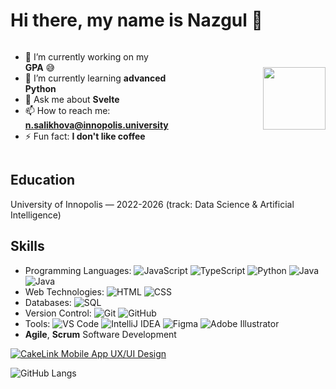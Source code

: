 # Hi there, my name is Nazgul 👋

<div style="display: flex; align-items: center;">
  <div style="flex: 1;">

  - 🔭 I’m currently working on my **GPA** 😅
  - 🌱 I’m currently learning **advanced Python**
  - 💬 Ask me about **Svelte**
  - 📫 How to reach me: **n.salikhova@innopolis.university**
  - ⚡ Fun fact: **I don't like coffee**

  </div>
  <div style="flex: 1;">
    <img src="https://media.giphy.com/media/M9gbBd9nbDrOTu1Mqx/giphy.gif" width="100" align="right"/>
  </div>
</div>


## Education
University of Innopolis — 2022-2026 (track: Data Science & Artificial Intelligence)

## Skills
- Programming Languages: 
  ![JavaScript](https://img.shields.io/badge/JavaScript-yellow)
  ![TypeScript](https://img.shields.io/badge/Typescript-yellow)
  ![Python](https://img.shields.io/badge/Python-blue)
  ![Java](https://img.shields.io/badge/Java-blue)
  ![Java](https://img.shields.io/badge/C/C++-blue)
- Web Technologies: 
  ![HTML](https://img.shields.io/badge/HTML-green)
  ![CSS](https://img.shields.io/badge/CSS-green)
- Databases: 
  ![SQL](https://img.shields.io/badge/SQL-Beginner-yellow)
- Version Control: 
  ![Git](https://img.shields.io/badge/Git-green)
  ![GitHub](https://img.shields.io/badge/GitHub-green)
- Tools: 
  ![VS Code](https://img.shields.io/badge/VS%20Code-green)
  ![IntelliJ IDEA](https://img.shields.io/badge/IntelliJ%20IDEA-green)
  ![Figma](https://img.shields.io/badge/Figma-purple)
  ![Adobe Illustrator](https://img.shields.io/badge/Adobe%20Illustrator-purple)
- **Agile**, **Scrum** Software Development

[![CakeLink Mobile App UX/UI Design](https://img.shields.io/badge/View%20Project-Behance-blue?style=for-the-badge&logo=behance)](https://www.behance.net/gallery/180905669/CakeLink-Mobile-App-UXUI-design)

<!-- ![GitHub Stats](https://github-readme-stats.vercel.app/api?username=Nazgulitos&show_icons=true&theme=radical) -->
![GitHub Langs](https://github-readme-stats.vercel.app/api/top-langs/?username=Nazgulitos&layout=compact&theme=blue-white)

